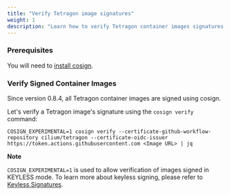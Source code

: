 ```yaml
---
title: "Verify Tetragon image signatures"
weight: 1
description: "Learn how to verify Tetragon container images signatures."
---
```


### Prerequisites

You will need to [install cosign](https://docs.sigstore.dev/cosign/installation/).

### Verify Signed Container Images

Since version 0.8.4, all Tetragon container images are signed using cosign.

Let's verify a Tetragon image's signature using the `cosign verify` command:

```shell
COSIGN_EXPERIMENTAL=1 cosign verify --certificate-github-workflow-repository cilium/tetragon --certificate-oidc-issuer https://token.actions.githubusercontent.com <Image URL> | jq
```

**Note**

`COSIGN_EXPERIMENTAL=1` is used to allow verification of images signed in
KEYLESS mode. To learn more about keyless signing, please refer to [Keyless
Signatures](https://github.com/sigstore/cosign/blob/main/KEYLESS.md#keyless-signatures).

